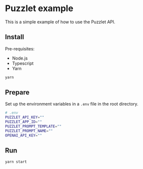 # Puzzlet example

This is a simple example of how to use the Puzzlet API.

## Install

Pre-requisites:
- Node.js
- Typescript
- Yarn

```bash
yarn
```

## Prepare

Set up the environment variables in a `.env` file in the root directory.

```bash
# .env
PUZZLET_API_KEY=""
PUZZLET_APP_ID=""
PUZZLET_PROMPT_TEMPLATE=""
PUZZLET_PROMPT_NAME=""
OPENAI_API_KEY=""
```

## Run

```bash
yarn start
```
